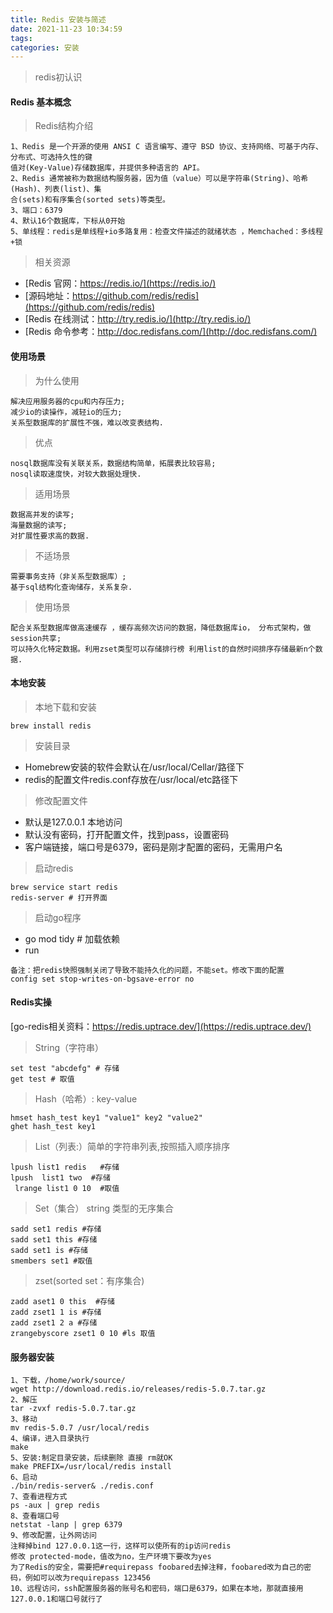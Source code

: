 ```yaml
---
title: Redis 安装与简述
date: 2021-11-23 10:34:59
tags:
categories: 安装
---
```

> redis初认识

<!-- more -->
#### Redis 基本概念
> Redis结构介绍

```
1、Redis 是一个开源的使用 ANSI C 语言编写、遵守 BSD 协议、支持网络、可基于内存、分布式、可选持久性的键
值对(Key-Value)存储数据库，并提供多种语言的 API。
2、Redis 通常被称为数据结构服务器，因为值（value）可以是字符串(String)、哈希(Hash)、列表(list)、集
合(sets)和有序集合(sorted sets)等类型。
3、端口：6379
4、默认16个数据库，下标从0开始
5、单线程：redis是单线程+io多路复用：检查文件描述的就绪状态 ，Memchached：多线程+锁
```
> 相关资源

- [Redis 官网：https://redis.io/](https://redis.io/)
- [源码地址：https://github.com/redis/redis](https://github.com/redis/redis)
- [Redis 在线测试：http://try.redis.io/](http://try.redis.io/)
- [Redis 命令参考：http://doc.redisfans.com/](http://doc.redisfans.com/)


#### 使用场景
> 为什么使用

```
解决应用服务器的cpu和内存压力;
减少io的读操作，减轻io的压力;
关系型数据库的扩展性不强，难以改变表结构.
```

> 优点

```
nosql数据库没有关联关系，数据结构简单，拓展表比较容易;
nosql读取速度快，对较大数据处理快.
```
> 适用场景

```
数据高并发的读写;
海量数据的读写;
对扩展性要求高的数据.
```
> 不适场景

```
需要事务支持（非关系型数据库）;
基于sql结构化查询储存，关系复杂.
```
> 使用场景

```
配合关系型数据库做高速缓存 ，缓存高频次访问的数据，降低数据库io， 分布式架构，做session共享;
可以持久化特定数据。利用zset类型可以存储排行榜 利用list的自然时间排序存储最新n个数据.
```

#### 本地安装
> 本地下载和安装

```
brew install redis
```
> 安装目录

- Homebrew安装的软件会默认在/usr/local/Cellar/路径下
- redis的配置文件redis.conf存放在/usr/local/etc路径下

> 修改配置文件

- 默认是127.0.0.1 本地访问
- 默认没有密码，打开配置文件，找到pass，设置密码
- 客户端链接，端口号是6379，密码是刚才配置的密码，无需用户名

> 启动redis

```
brew service start redis
redis-server # 打开界面
```

> 启动go程序

- go mod tidy # 加载依赖
- run

```
备注：把redis快照强制关闭了导致不能持久化的问题，不能set。修改下面的配置
config set stop-writes-on-bgsave-error no
```

#### Redis实操
[go-redis相关资料：https://redis.uptrace.dev/](https://redis.uptrace.dev/)
> String（字符串）

```
set test "abcdefg" # 存储
get test # 取值
```

> Hash（哈希）: key-value

```
hmset hash_test key1 "value1" key2 "value2"
ghet hash_test key1
```

> List（列表:）简单的字符串列表,按照插入顺序排序

```
lpush list1 redis   #存储
lpush  list1 two  #存储
 lrange list1 0 10  #取值
```

> Set（集合） string 类型的无序集合

```
sadd set1 redis #存储
sadd set1 this #存储
sadd set1 is #存储
smembers set1 #取值
```

> zset(sorted set：有序集合)

```
zadd aset1 0 this  #存储
zadd zset1 1 is #存储
zadd zset1 2 a #存储
zrangebyscore zset1 0 10 #ls 取值
```

#### 服务器安装
```
1、下载，/home/work/source/
wget http://download.redis.io/releases/redis-5.0.7.tar.gz
2、解压
tar -zvxf redis-5.0.7.tar.gz
3、移动
mv redis-5.0.7 /usr/local/redis
4、编译，进入目录执行
make
5、安装:制定目录安装，后续删除 直接 rm就OK
make PREFIX=/usr/local/redis install
6、启动
./bin/redis-server& ./redis.conf
7、查看进程方式
ps -aux | grep redis
8、查看端口号
netstat -lanp | grep 6379
9、修改配置，让外网访问
注释掉bind 127.0.0.1这一行，这样可以使所有的ip访问redis
修改 protected-mode，值改为no，生产环境下要改为yes
为了Redis的安全，需要把#requirepass foobared去掉注释，foobared改为自己的密码，例如可以改为requirepass 123456
10、远程访问，ssh配置服务器的账号名和密码，端口是6379，如果在本地，那就直接用127.0.0.1和端口号就行了


```
